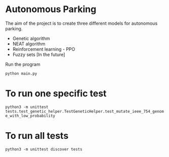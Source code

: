 # Autonomous Parking


The aim of the project is to create three different models for autonomous parking.

* Genetic algorithm
* NEAT algorithm
* Reinforcement learning - PPO 
* Fuzzy sets [In the future]

Run the program
 ```
python main.py
```

# To run one specific test 

`python3 -m unittest tests.test_genetic_helper.TestGeneticHelper.test_mutate_ieee_754_genome_with_low_probability`

# To run all tests 

`python3 -m unittest discover tests`
